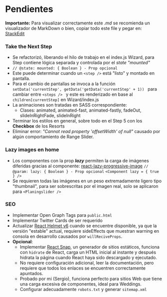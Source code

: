 # Pendientes

**Importante:** Para visualizar correctamente este *.md* se recomienda un visualizador de MarkDown o bien, copiar todo este file y pegar en: [StackEdit](https://stackedit.io/app#)

### Take the Next Step
- Se refactorizó, liberando el hilo de trabajo en el index.js Wizard, para Step contiene lógica separada y controlada por el *state* *"mounted"*
- ``// @state: mounted: { Boolean } - Prop opcional``
- Este puede determinar cuando un ``<step />`` está "listo" y montado en pantalla.
- Para el cambio de pantallas se invoca a la función ``setData('currentStep', getData('getData('currentStep' + 1)) `` para cambiar entre ``<steps /> `` y este es renderizado en base al ``children[currentStep]`` en Wizard/index.js
- La animaciones son tratadas en SASS correspondiente:
	- Clases:  animated, animated-fast, animated-fastly, fadeOut, slideInRightFade, slideInRight
- Terminar los estilos en general, sobre todo en el Step 5 con los **Checkbox** de los Resorts
- Eliminar error: *"Cannot read property 'offsetWidth' of null"* causado por algún comportamiento de Range Slider.


### Lazy images en home
- Los componentes con la prop ***lazy*** permiten la carga de imágenes diferidas gracias al componente: [react-lazy-progressive-image](https://www.npmjs.com/package/react-lazy-progressive-image)
``
// @param: lazy: { Boolean } - Prop opcional
``
``
<Component lazy = { true  } />
``
- Se requieren todas las imágenes en un peso extremadamente ligero tipo "thumbnail", para ser sobrescritas por el imagen real, solo se aplicaron para ``<Planingslider /> ``

### SEO
- Implementar Open Graph Tags para ``public.html``
- Implementar Twitter Cards de ser requerido
- Actualizar [React Helmet v6](https://github.com/nfl/react-helmet) cuando se encuentre disponible, ya que la versión "estable" actual, requiere sideEffects que muestran warning en consola en desarrollo causados por ``willReciveProps``.
- **Opcional**: 
	- Implementar [React Snap](https://github.com/stereobooster/react-snap), un generador de sitios estáticos, funciona con ``hidrate`` de React, carga un HTML inicial al instante y después hidrata la página cuando React haya sido descargado y ejecutado.
	- No requiere configuración adicional, leer la documentación, pero requiere que todos los enlaces se encuentren correctamente apuntados.
	- Probado por mi (Sergio), funciona perfecto para sitios Web que tiene una carga excesiva de componentes,  ideal para Weddings.
	- Configurar adecuadamente ``robots.txt`` y generar ``sitemap.xml``

